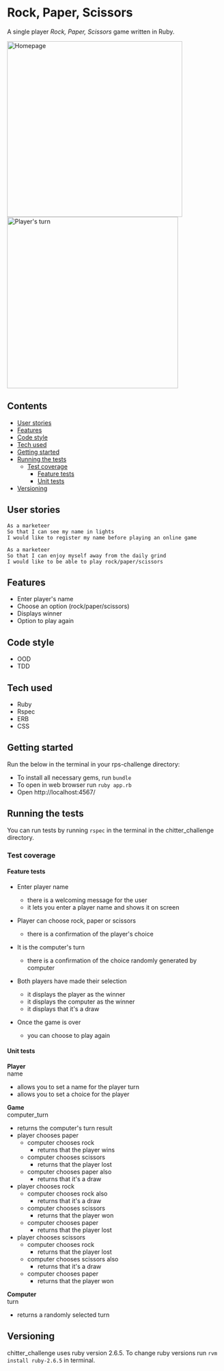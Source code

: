 # Rock, Paper, Scissors

A single player _Rock, Paper, Scissors_ game written in Ruby.

<img width="410" alt="Homepage" src="https://user-images.githubusercontent.com/49643736/71422939-9d4c1d00-267d-11ea-9856-fd1b6e4bcd9b.png"> <img width="400" alt="Player's turn" src="https://user-images.githubusercontent.com/49643736/71422893-49413880-267d-11ea-864e-cb4f35cb0be6.png">

## Contents
- [User stories](#user-stories)
- [Features](#features)
- [Code style](#code-style)
- [Tech used](#tech-used)
- [Getting started](#getting-started)
- [Running the tests](#running-the-tests)
  - [Test coverage](#test-coverage)
    - [Feature tests](#feature-tests)
    - [Unit tests](#unit-tests)
- [Versioning](#versioning)  

## User stories

```
As a marketeer
So that I can see my name in lights
I would like to register my name before playing an online game

As a marketeer
So that I can enjoy myself away from the daily grind
I would like to be able to play rock/paper/scissors
```  

## Features
- Enter player's name
- Choose an option (rock/paper/scissors)
- Displays winner
- Option to play again

## Code style
- OOD
- TDD

## Tech used

- Ruby  
- Rspec  
- ERB
- CSS

## Getting started

Run the below in the terminal in your rps-challenge directory:
- To install all necessary gems, run ```bundle```
- To open in web browser run ```ruby app.rb```
- Open http://localhost:4567/

## Running the tests  

You can run tests by running ```rspec``` in the terminal in the chitter_challenge directory.

### Test coverage  
#### Feature tests

- Enter player name
  - there is a welcoming message for the user
  - it lets you enter a player name and shows it on screen

- Player can choose rock, paper or scissors
  - there is a confirmation of the player's choice

- It is the computer's turn
  - there is a confirmation of the choice randomly generated by computer

- Both players have made their selection
  - it displays the player as the winner
  - it displays the computer as the winner
  - it displays that it's a draw

- Once the game is over
  - you can choose to play again

#### Unit tests

**Player**  
name  
- allows you to set a name for the player
turn  
- allows you to set a choice for the player

**Game**  
computer_turn  
  - returns the computer's turn
result  
  - player chooses paper
    - computer chooses rock
      - returns that the player wins
    - computer chooses scissors
      - returns that the player lost
    - computer chooses paper also
      - returns that it's a draw
  - player chooses rock
    - computer chooses rock also
      - returns that it's a draw
    - computer chooses scissors
      - returns that the player won
    - computer chooses paper
      - returns that the player lost
  - player chooses scissors
    - computer chooses rock
      - returns that the player lost
    - computer chooses scissors also
      - returns that it's a draw
    - computer chooses paper
      - returns that the player won

**Computer**  
turn  
  - returns a randomly selected turn

## Versioning

chitter_challenge uses ruby version 2.6.5. To change ruby versions run
```rvm install ruby-2.6.5``` in terminal.
